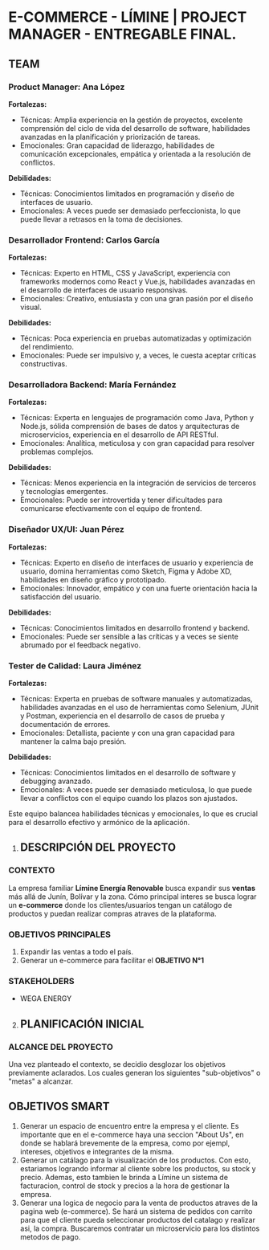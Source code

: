# E-COMMERCE - LÍMINE | PROJECT MANAGER - ENTREGABLE FINAL.

## TEAM

### **Product Manager: Ana López**
**Fortalezas:**
- Técnicas: Amplia experiencia en la gestión de proyectos, excelente comprensión del ciclo de vida del desarrollo de software, habilidades avanzadas en la planificación y priorización de tareas.
- Emocionales: Gran capacidad de liderazgo, habilidades de comunicación excepcionales, empática y orientada a la resolución de conflictos.

**Debilidades:**
- Técnicas: Conocimientos limitados en programación y diseño de interfaces de usuario.
- Emocionales: A veces puede ser demasiado perfeccionista, lo que puede llevar a retrasos en la toma de decisiones.

### **Desarrollador Frontend: Carlos García**
**Fortalezas:**
- Técnicas: Experto en HTML, CSS y JavaScript, experiencia con frameworks modernos como React y Vue.js, habilidades avanzadas en el desarrollo de interfaces de usuario responsivas.
- Emocionales: Creativo, entusiasta y con una gran pasión por el diseño visual.

**Debilidades:**
- Técnicas: Poca experiencia en pruebas automatizadas y optimización del rendimiento.
- Emocionales: Puede ser impulsivo y, a veces, le cuesta aceptar críticas constructivas.

### **Desarrolladora Backend: María Fernández**
**Fortalezas:**
- Técnicas: Experta en lenguajes de programación como Java, Python y Node.js, sólida comprensión de bases de datos y arquitecturas de microservicios, experiencia en el desarrollo de API RESTful.
- Emocionales: Analítica, meticulosa y con gran capacidad para resolver problemas complejos.

**Debilidades:**
- Técnicas: Menos experiencia en la integración de servicios de terceros y tecnologías emergentes.
- Emocionales: Puede ser introvertida y tener dificultades para comunicarse efectivamente con el equipo de frontend.

### **Diseñador UX/UI: Juan Pérez**
**Fortalezas:**
- Técnicas: Experto en diseño de interfaces de usuario y experiencia de usuario, domina herramientas como Sketch, Figma y Adobe XD, habilidades en diseño gráfico y prototipado.
- Emocionales: Innovador, empático y con una fuerte orientación hacia la satisfacción del usuario.

**Debilidades:**
- Técnicas: Conocimientos limitados en desarrollo frontend y backend.
- Emocionales: Puede ser sensible a las críticas y a veces se siente abrumado por el feedback negativo.

### **Tester de Calidad: Laura Jiménez**
**Fortalezas:**
- Técnicas: Experta en pruebas de software manuales y automatizadas, habilidades avanzadas en el uso de herramientas como Selenium, JUnit y Postman, experiencia en el desarrollo de casos de prueba y documentación de errores.
- Emocionales: Detallista, paciente y con una gran capacidad para mantener la calma bajo presión.

**Debilidades:**
- Técnicas: Conocimientos limitados en el desarrollo de software y debugging avanzado.
- Emocionales: A veces puede ser demasiado meticulosa, lo que puede llevar a conflictos con el equipo cuando los plazos son ajustados.

Este equipo balancea habilidades técnicas y emocionales, lo que es crucial para el desarrollo efectivo y armónico de la aplicación.

1. ## DESCRIPCIÓN DEL PROYECTO

### **CONTEXTO**

La empresa familiar **Límine Energía Renovable** busca expandir sus **ventas** más allá de Junín, Bolívar y la zona. Cómo principal interes se busca lograr un **e-commerce** donde los clientes/usuarios tengan un catálogo de productos y puedan realizar compras atraves de la plataforma. 

### **OBJETIVOS PRINCIPALES**
1. Expandir las ventas a todo el país.
2. Generar un e-commerce para facilitar el **OBJETIVO N°1**

### **STAKEHOLDERS**

- WEGA ENERGY

2. ## PLANIFICACIÓN INICIAL

### **ALCANCE DEL PROYECTO**

Una vez planteado el contexto, se decidio desglozar los objetivos previamente aclarados. Los cuales generan los siguientes "sub-objetivos" o "metas" a alcanzar.

## **OBJETIVOS SMART**

1. Generar un espacio de encuentro entre la empresa y el cliente. Es importante que en el e-commerce haya una seccion "About Us", en donde se hablará brevemente de la empresa, como por ejempl, intereses, objetivos e integrantes de la misma.
2. Generar un catálago para la visualización de los productos. Con esto, estariamos logrando informar al cliente sobre los productos, su stock y precio. Ademas, esto tambien le brinda a Límine un sistema de facturacion, control de stock y precios a la hora de gestionar la empresa.
3. Generar una logica de negocio para la venta de productos atraves de la pagina web (e-commerce). Se hará un sistema de pedidos con carrito para que el cliente pueda seleccionar productos del catalago y realizar asi, la compra. Buscaremos contratar un microservicio para los distintos metodos de pago.
